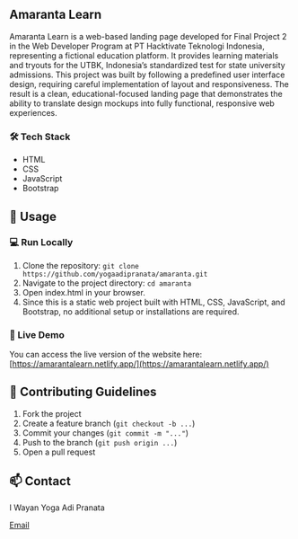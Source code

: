 ## Amaranta Learn

Amaranta Learn is a web-based landing page developed for Final Project 2 in the Web Developer Program at PT Hacktivate Teknologi Indonesia, representing a fictional education platform. It provides learning materials and tryouts for the UTBK, Indonesia’s standardized test for state university admissions. This project was built by following a predefined user interface design, requiring careful implementation of layout and responsiveness. The result is a clean, educational-focused landing page that demonstrates the ability to translate design mockups into fully functional, responsive web experiences.

### 🛠️ Tech Stack
* HTML
* CSS
* JavaScript
* Bootstrap

## 🚀 Usage

### 💻 Run Locally
1. Clone the repository:
```git clone https://github.com/yogaadipranata/amaranta.git```
2. Navigate to the project directory:
```cd amaranta```
3. Open index.html in your browser.
4. Since this is a static web project built with HTML, CSS, JavaScript, and Bootstrap, no additional setup or installations are required.

### 🔗 Live Demo
You can access the live version of the website here:  
[https://amarantalearn.netlify.app/](https://amarantalearn.netlify.app/)

## 🤝 Contributing Guidelines
1. Fork the project
2. Create a feature branch (```git checkout -b ...```)
3. Commit your changes (```git commit -m "..."```)
4. Push to the branch (```git push origin ...```)
5. Open a pull request

## 📫 Contact
I Wayan Yoga Adi Pranata

[Email](mailto:yogaadipranata10@gmail.com)
